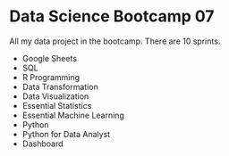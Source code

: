 # Data Science Bootcamp 07
All my data project in the bootcamp. There are 10 sprints.
- Google Sheets
- SQL
- R Programming
- Data Transformation
- Data Visualization
- Essential Statistics
- Essential Machine Learning
- Python
- Python for Data Analyst
- Dashboard
